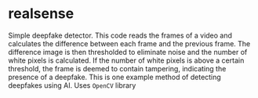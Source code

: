 # realsense
Simple deepfake detector. 
This code reads the frames of a video and calculates the difference between each frame and the previous frame. The difference image is then thresholded to eliminate noise and the number of white pixels is calculated. If the number of white pixels is above a certain threshold, the frame is deemed to contain tampering, indicating the presence of a deepfake. This is one example method of detecting deepfakes using AI.
Uses `OpenCV` library
